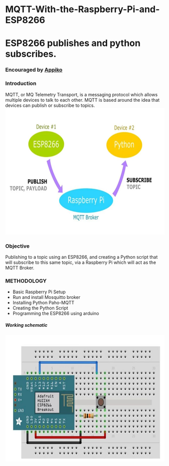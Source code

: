 # MQTT-With-the-Raspberry-Pi-and-ESP8266
# ESP8266 publishes and python subscribes.

### Encouraged by  <a href="https://appiko.org/">Appiko</a>

### Introduction
MQTT, or MQ Telemetry Transport, is a messaging protocol which allows multiple devices to talk to each other. MQTT is based around the idea that devices can publish or subscribe to topics.
<br/>
<img src="Capture1.JPG" width="800" height="400"> <br/>

### Objective

Publishing to a topic using an ESP8266, and creating a Python script that will subscribe to this same topic, via a Raspberry Pi which will act as the MQTT Broker.

### METHODOLOGY
<ul>
<li>Basic Raspberry Pi Setup
<li>Run and install Mosquitto broker
<li> Installing Python Paho-MQTT
<li> Creating the Python Script
<li> Programming the ESP8266 using arduino
 </ul>
 
 ##### Working schematic
<img src="Capture.JPG" width="800" height="400"> <br/>
